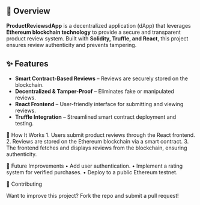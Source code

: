 
## 🚀 Overview
**ProductReviewsdApp** is a decentralized application (dApp) that leverages **Ethereum blockchain technology** to provide a secure and transparent product review system. Built with **Solidity, Truffle, and React**, this project ensures review authenticity and prevents tampering.

## ✨ Features
- **Smart Contract-Based Reviews** – Reviews are securely stored on the blockchain.
- **Decentralized & Tamper-Proof** – Eliminates fake or manipulated reviews.
- **React Frontend** – User-friendly interface for submitting and viewing reviews.
- **Truffle Integration** – Streamlined smart contract deployment and testing.

🎯 How It Works
	1.	Users submit product reviews through the React frontend.
	2.	Reviews are stored on the Ethereum blockchain via a smart contract.
	3.	The frontend fetches and displays reviews from the blockchain, ensuring authenticity.

🔮 Future Improvements
	•	Add user authentication.
	•	Implement a rating system for verified purchases.
	•	Deploy to a public Ethereum testnet.

🤝 Contributing

Want to improve this project? Fork the repo and submit a pull request!
